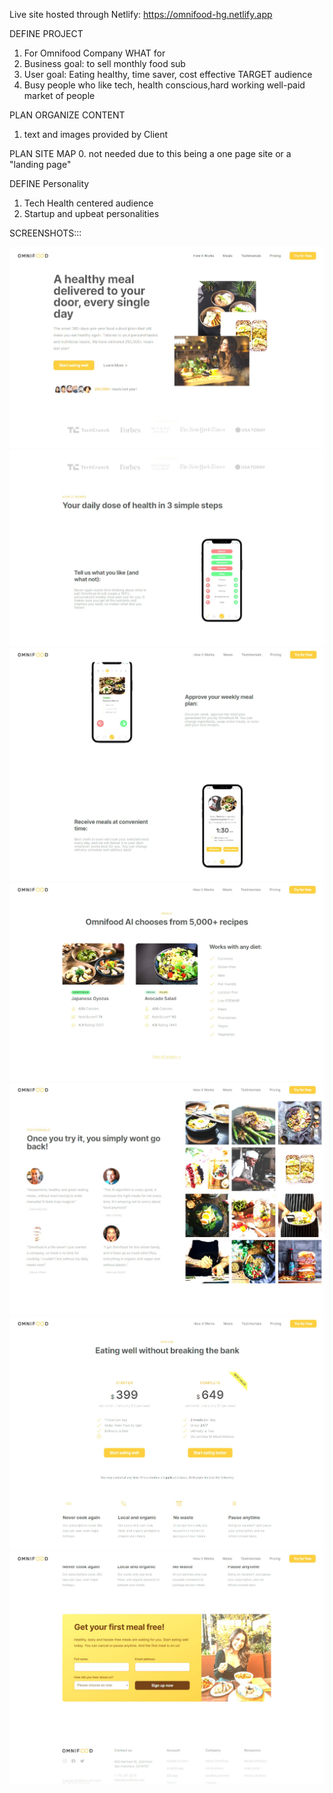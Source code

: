 Live site hosted through Netlify:
https://omnifood-hg.netlify.app

DEFINE PROJECT
1. For Omnifood Company
WHAT for
2. Business goal: to sell monthly food sub
3. User goal: Eating healthy, time saver, cost effective
TARGET audience
4. Busy people who like tech, health conscious,hard working well-paid market of people

PLAN ORGANIZE CONTENT
 1. text and images provided by Client

PLAN SITE MAP
0. not needed due to this being a one page site or a "landing page"

DEFINE Personality
1. Tech Health centered audience
2. Startup and upbeat personalities 

SCREENSHOTS:::

![Title Page](screenshots/01.jpg)
![App Functionality](screenshots/02.jpg)
![App Functionality](screenshots/03.jpg)
![Recipe](screenshots/04.jpg)
![Testimonials](screenshots/05.jpg)
![Subscriptions](screenshots/06.jpg)
![Signup Form](screenshots/07.jpg)

